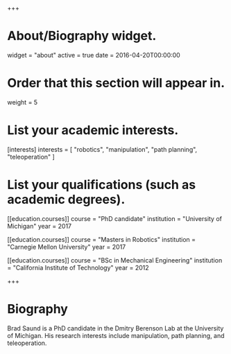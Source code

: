 +++
# About/Biography widget.
widget = "about"
active = true
date = 2016-04-20T00:00:00

# Order that this section will appear in.
weight = 5

# List your academic interests.
[interests]
  interests = [
    "robotics",
    "manipulation",
    "path planning",
    "teleoperation"
  ]

# List your qualifications (such as academic degrees).
[[education.courses]]
  course = "PhD candidate"
  institution = "University of Michigan"
  year = 2017

[[education.courses]]
  course = "Masters in Robotics"
  institution = "Carnegie Mellon University"
  year = 2017

[[education.courses]]
  course = "BSc in Mechanical Engineering"
  institution = "California Institute of Technology"
  year = 2012
 
+++

# Biography

Brad Saund is a PhD candidate in the Dmitry Berenson Lab at the University of Michigan. His research interests include manipulation, path planning, and teleoperation.
